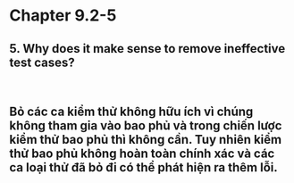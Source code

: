 # Chapter 9.2-5
## 5. Why does it make sense to remove ineffective test cases?

</br>

## Bỏ các ca kiểm thử không hữu ích vì chúng không tham gia vào bao phủ và trong chiến lược kiểm thử bao phủ thì không cần. Tuy nhiên kiểm thử bao phủ không hoàn toàn chính xác và các ca loại thử đã bỏ đi có thể phát hiện ra thêm lỗi.